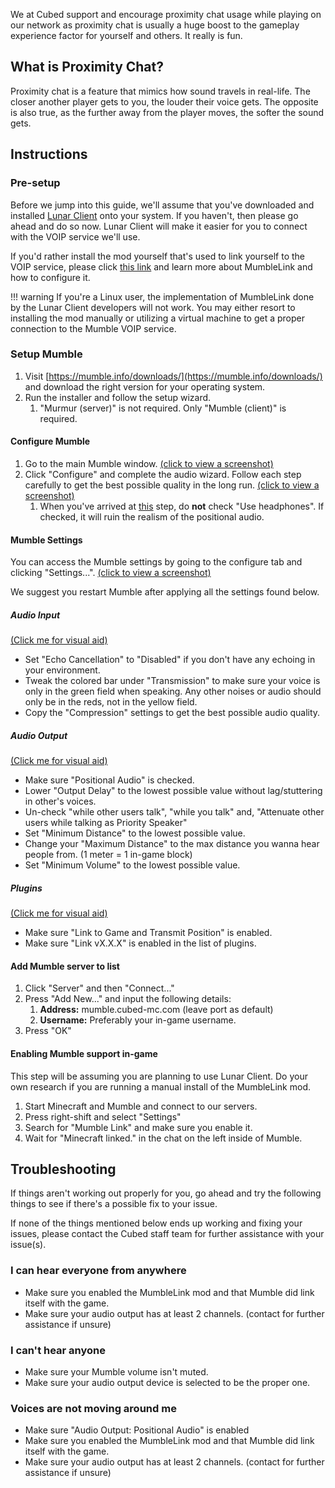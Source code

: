 We at Cubed support and encourage proximity chat usage while playing on our network as proximity chat is usually a huge boost to the gameplay experience factor for yourself and others. It really is fun.

## What is Proximity Chat?
Proximity chat is a feature that mimics how sound travels in real-life. The closer another player gets to you, the louder their voice gets. The opposite is also true, as the further away from the player moves, the softer the sound gets.

## Instructions
### Pre-setup
Before we jump into this guide, we'll assume that you've downloaded and installed [Lunar Client](https://www.lunarclient.com/) onto your system. If you haven't, then please go ahead and do so now. Lunar Client will make it easier for you to connect with the VOIP service we'll use.

If you'd rather install the mod yourself that's used to link yourself to the VOIP service, please click [this link](https://www.minecraftforum.net/forums/mapping-and-modding-java-edition/minecraft-mods/1272675-1-16-5-mumblelink-forge-smp-lan-mumble-ts3) and learn more about MumbleLink and how to configure it.

!!! warning
    If you're a Linux user, the implementation of MumbleLink done by the Lunar Client developers will not work. You may either resort to installing the mod manually or utilizing a virtual machine to get a proper connection to the Mumble VOIP service.

### Setup Mumble
1. Visit [https://mumble.info/downloads/](https://mumble.info/downloads/) and download the right version for your operating system.
2. Run the installer and follow the setup wizard.
    1. "Murmur (server)" is not required. Only "Mumble (client)" is required.
#### Configure Mumble
1. Go to the main Mumble window. [(click to view a screenshot)](https://raw.githubusercontent.com/cubed-mc/cubed-wiki/main/docs/wiki-media/start/proximity-chat/configure-mumble-step1.png)
2. Click "Configure" and complete the audio wizard. Follow each step carefully to get the best possible quality in the long run. [(click to view a screenshot)](https://raw.githubusercontent.com/cubed-mc/cubed-wiki/main/docs/wiki-media/start/proximity-chat/configure-mumble-step2.png)
    1. When you've arrived at [this](https://raw.githubusercontent.com/cubed-mc/cubed-wiki/main/docs/wiki-media/start/proximity-chat/configure-mumble-step2-1.png) step, do **not** check "Use headphones". If checked, it will ruin the realism of the positional audio.
#### Mumble Settings
You can access the Mumble settings by going to the configure tab and clicking "Settings...". [(click to view a screenshot)](https://raw.githubusercontent.com/cubed-mc/cubed-wiki/main/docs/wiki-media/start/proximity-chat/mumble-settings-step1.png)

We suggest you restart Mumble after applying all the settings found below.
##### Audio Input 
[(Click me for visual aid)](https://raw.githubusercontent.com/cubed-mc/cubed-wiki/main/docs/wiki-media/start/proximity-chat/mumble-settings-step1-1.png)

- Set "Echo Cancellation" to "Disabled" if you don't have any echoing in your environment.
- Tweak the colored bar under "Transmission" to make sure your voice is only in the green field when speaking. Any other noises or audio should only be in the reds, not in the yellow field.
- Copy the "Compression" settings to get the best possible audio quality. 
##### Audio Output 
[(Click me for visual aid)](https://raw.githubusercontent.com/cubed-mc/cubed-wiki/main/docs/wiki-media/start/proximity-chat/mumble-settings-step1-2.png)

- Make sure "Positional Audio" is checked.
- Lower "Output Delay" to the lowest possible value without lag/stuttering in other's voices.
- Un-check "while other users talk", "while you talk" and, "Attenuate other users while talking as Priority Speaker"
- Set "Minimum Distance" to the lowest possible value.
- Change your "Maximum Distance" to the max distance you wanna hear people from. (1 meter = 1 in-game block)
- Set "Minimum Volume" to the lowest possible value.
##### Plugins 
[(Click me for visual aid)](https://raw.githubusercontent.com/cubed-mc/cubed-wiki/main/docs/wiki-media/start/proximity-chat/mumble-settings-step1-3.png)

- Make sure "Link to Game and Transmit Position" is enabled.
- Make sure "Link vX.X.X" is enabled in the list of plugins.
#### Add Mumble server to list
1. Click "Server" and then "Connect..."
2. Press "Add New..." and input the following details:
    1. **Address:** mumble.cubed-mc.com (leave port as default)
    2. **Username:** Preferably your in-game username.
3. Press "OK"
#### Enabling Mumble support in-game
This step will be assuming you are planning to use Lunar Client. Do your own research if you are running a manual install of the MumbleLink mod.

1. Start Minecraft and Mumble and connect to our servers.
2. Press right-shift and select "Settings"
3. Search for "Mumble Link" and make sure you enable it.
4. Wait for "Minecraft linked." in the chat on the left inside of Mumble.
## Troubleshooting
If things aren't working out properly for you, go ahead and try the following things to see if there's a possible fix to your issue.

If none of the things mentioned below ends up working and fixing your issues, please contact the Cubed staff team for further assistance with your issue(s).
### I can hear everyone from anywhere
- Make sure you enabled the MumbleLink mod and that Mumble did link itself with the game.
- Make sure your audio output has at least 2 channels. (contact for further assistance if unsure)
### I can't hear anyone
- Make sure your Mumble volume isn't muted.
- Make sure your audio output device is selected to be the proper one.
### Voices are not moving around me
- Make sure "Audio Output: Positional Audio" is enabled
- Make sure you enabled the MumbleLink mod and that Mumble did link itself with the game.
- Make sure your audio output has at least 2 channels. (contact for further assistance if unsure)
